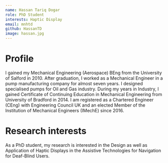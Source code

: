 ```yaml
---
name: Hassan Tariq Dogar
role: PhD Student
interests: Haptic Display
email: mnhtd
github: HassanTD
image: hassan.jpg
---
```



# Profile

I gained my Mechanical Engineering (Aerospace) BEng from the University of Salford in 2010. After graduation, I worked as a Mechanical Engineer in a pump manufacturing company for almost seven years. I designed specialised pumps for Oil and Gas industry. During my years in Industry, I gained Certificate of Continuing Education in Mechanical Engineering from University of Bradford in 2014. I am registered as a Chartered Engineer (CEng) with Engineering Council UK and an elected Member of the Institution of Mechanical Engineers (IMechE) since 2016.

# Research interests

As a PhD student, my research is interested in the Design as well as Application of Haptic Displays in the Assistive Technologies for Navigation for Deaf-Blind Users.
